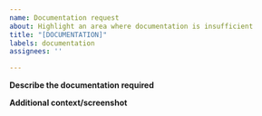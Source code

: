 ```yaml
---
name: Documentation request
about: Highlight an area where documentation is insufficient
title: "[DOCUMENTATION]"
labels: documentation
assignees: ''

---
```


**Describe the documentation required**

**Additional context/screenshot**
